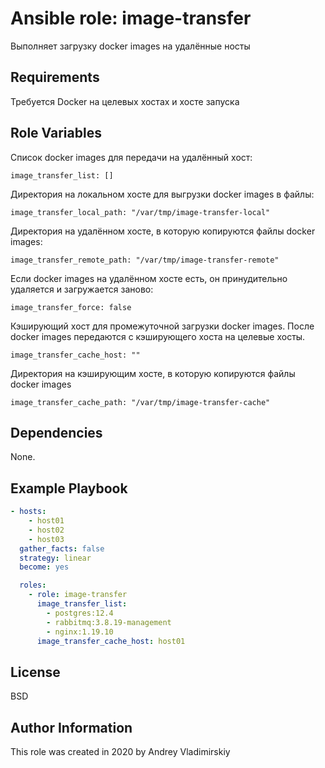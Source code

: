 Ansible role: image-transfer
=========

Выполняет загрузку docker images на удалённые носты

Requirements
------------

Требуется Docker на целевых хостах и хосте запуска

Role Variables
--------------

Список docker images для передачи на удалённый хост:

    image_transfer_list: []

Директория на локальном хосте для выгрузки docker images в файлы:

    image_transfer_local_path: "/var/tmp/image-transfer-local"

Директория на удалённом хосте, в которую копируются файлы docker images:

    image_transfer_remote_path: "/var/tmp/image-transfer-remote"

Если docker images на удалённом хосте есть, он принудительно удаляется и загружается заново:

    image_transfer_force: false

Кэширующий хост для промежуточной загрузки docker images. После docker images передаются с кэширующего хоста на целевые хосты.

    image_transfer_cache_host: ""

Директория на кэширующим хосте, в которую копируются файлы docker images

    image_transfer_cache_path: "/var/tmp/image-transfer-cache"


Dependencies
------------

None.

Example Playbook
----------------

```yaml
- hosts:
    - host01
    - host02
    - host03
  gather_facts: false
  strategy: linear
  become: yes

  roles:
    - role: image-transfer
      image_transfer_list:
        - postgres:12.4
        - rabbitmq:3.8.19-management
        - nginx:1.19.10
      image_transfer_cache_host: host01
```

License
-------

BSD

Author Information
------------------

This role was created in 2020 by Andrey Vladimirskiy
